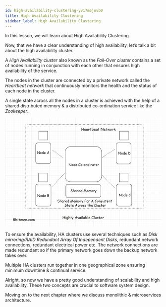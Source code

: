 ```yaml
---
id: high-availability-clustering-yv17m5jovb0
title: High Availability Clustering
sidebar_label: High Availability Clustering
---
```


<div class="PageSummary__TopLeft-sc-19qsvz4-36 fwauBw"><p class="PageSummary__Description-sc-19qsvz4-13 cPWwbw">In this lesson, we will learn about High Availability Clustering.</p></div><div class="styles__ViewerComponentViewStyled-sc-1xosrua-0 cvzEyH"><div><div><div><div><div class=""><div class=""><div class="markdown-container-div"><div class="markdownViewer Markdown__Viewer-sc-7qtuee-1 zJKNA" role="none"><p data-id="b15d1f265369d8935eb0f49d7d3d3136">Now, that we have a clear understanding of high availability, let’s talk a bit about the high availability cluster.</p>
<p data-id="aaecaead9e797da73d5613b52e6f60c3">A <em>High Availability cluster</em> also known as the <em>Fail-Over cluster</em> contains a set of nodes running in conjunction with each other that ensures high availability of the service.</p>
<p data-id="d651b4d8d09a4e0204b78ac84188cc0d">The nodes in the cluster are connected by a private network called the <em>Heartbeat network</em> that continuously monitors the health and the status of each node in the cluster.</p>
<p data-id="ac464cbf8b634e1941ba2bdf2975c37e">A single state across all the nodes in a cluster is achieved with the help of a shared distributed memory &amp; a distributed co-ordination service like the <em>Zookeeper</em>.</p>
<p data-id="d41d8cd98f00b204e9800998ecf8427e"><img src="assets/api_collection_6064040858091520_6411938009448448_page_6702767257157632_image_5224269203111936.jpeg" alt=""></p>
<p data-id="4ca7e6cb543aa1c1df3429f491b023b0">To ensure the availability, HA clusters use several techniques such as <em>Disk mirroring/RAID Redundant Array Of Independent Disks</em>, redundant network connections, redundant electrical power etc. The network connections are made redundant so if the primary network goes down the backup network takes over.</p>
<p data-id="8f14eccc47a6bd9e5e6434e51182f7f9">Multiple HA clusters run together in one geographical zone ensuring minimum downtime &amp; continual service.</p>
<p data-id="f02dc0b0a2fd8fceb26c1de83148dff8">Alright, so now we have a pretty good understanding of scalability and high availability. These two concepts are crucial to software system design.</p>
<p data-id="55eb6f8b6a00b9073c6311bc94d3f9ec">Moving on to the next chapter where we discuss monolithic &amp; microservices architecture.</p>
</div></div></div></div></div></div></div></div></div>